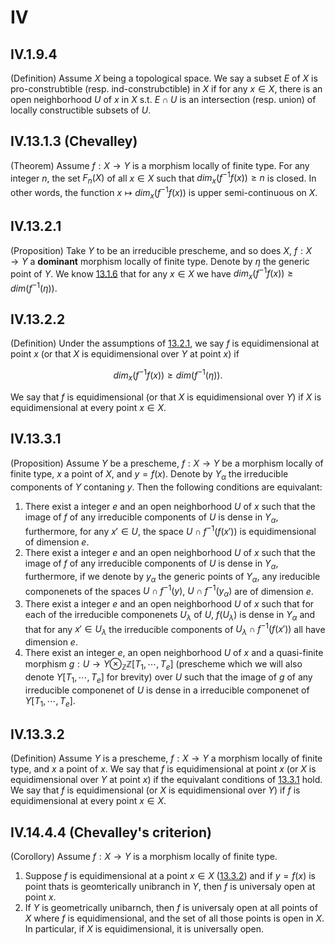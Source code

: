 # IV

## IV.1.9.4
(Definition) Assume $X$ being a topological space. We say a subset $E$ of $X$ is pro-construbtible (resp. ind-construbctible) in $X$ if for any $x\in X$, there is an open neighborhood $U$ of $x$ in $X$ s.t. $E\cap U$ is an intersection (resp. union) of locally constructible subsets of $U$.

## IV.13.1.3 (Chevalley)
(Theorem) Assume $f:X\rightarrow Y$ is a morphism locally of finite type. For any integer $n$, the set $F_n(X)$ of all $x\in X$ such that $dim_x(f^{-1}f(x))\geq n$ is closed. In other words, the function $x\mapsto dim_x(f^{-1}f(x))$ is upper semi-continuous on $X$.

## IV.13.2.1
(Proposition) Take $Y$ to be an irreducible prescheme, and so does $X$, $f:X\rightarrow Y$ a **dominant** morphism locally of finite type. Denote by $\eta$ the generic point of $Y$. We know [13.1.6](#IV.13.1.6) that for any $x\in X$ we have $dim_x(f^{-1}f(x))\geq dim(f^{-1}(\eta))$.

## IV.13.2.2
(Definition) Under the assumptions of [13.2.1](#IV.13.2.1), we say $f$ is equidimensional at point $x$ (or that $X$ is equidimensional over $Y$ at point $x$) if 

$$ dim_x(f^{-1}f(x))\geq dim(f^{-1}(\eta)). $$

We say that $f$ is equidimensional (or that $X$ is equidimensional over $Y$) if $X$ is equidimensional at every point $x\in X$.

## IV.13.3.1
(Proposition) Assume $Y$ be a prescheme, $f:X\rightarrow Y$ be a morphism locally of finite type, $x$ a point of $X$, and $y=f(x)$. Denote by $Y_\alpha$ the irreducible components of $Y$ contaning $y$. Then the following conditions are equivalant:
1. There exist a integer $e$ and an open neighborhood $U$ of $x$ such that the image of $f$ of any irreducible components of $U$ is dense in $Y_\alpha$, furthermore, for any $x'\in U$, the space $U\cap f^{-1}(f(x'))$ is equidimensional of dimension $e$. 
2. There exist a integer $e$ and an open neighborhood $U$ of $x$ such that the image of $f$ of any irreducible components of $U$ is dense in $Y_\alpha$, furthermore, if we denote by $y_\alpha$ the generic points of $Y_\alpha$, any ireducible componenets of the spaces $U\cap f^{-1}(y)$, $U\cap f^{-1}(y_\alpha)$ are of dimension $e$.
3. There exist a integer $e$ and an open neighborhood $U$ of $x$ such that for each of the irreducible componenets $U_\lambda$ of $U$, $f(U_\lambda)$ is dense in $Y_\alpha$ and that for any $x'\in U_\lambda$ the irreducible components of $U_\lambda\cap f^{-1}(f(x'))$ all have dimension $e$. 
4. There exist an integer $e$, an open neighborhood $U$ of $x$ and a quasi-finite morphism $g:U\rightarrow Y\otimes_\mathbb{Z}\mathbb{Z}[T_1,\cdots,T_e]$ (prescheme which we will also denote $Y[T_1,\cdots,T_e]$ for brevity) over $U$ such that the image of $g$ of any irreducible componenet of $U$ is dense in a irreducible componenet of $Y[T_1,\cdots,T_e]$.

## IV.13.3.2
(Definition) Assume $Y$ is a prescheme, $f:X\rightarrow Y$ a morphism locally of finite type, and $x$ a point of $x$. We say that $f$ is equidimensional at point $x$ (or $X$ is equidimensional over $Y$ at point $x$) if the equivalant conditions of [13.3.1](#IV.13.3.1) hold. We say that $f$ is equidimensional (or $X$ is equidimensional over $Y$) if $f$ is equidimensional at every point $x\in X$.

## IV.14.4.4 (Chevalley's criterion)
(Corollory) Assume $f:X\rightarrow Y$ is a morphism locally of finite type.
1. Suppose $f$ is equidimensional at a point $x\in X$ ([13.3.2](#IV.13.3.2)) and if $y=f(x)$ is point thats is geomterically unibranch in $Y$, then $f$ is universaly open at point $x$.
2. If $Y$ is geometrically unibarnch, then $f$ is universaly open at all points of $X$ where $f$ is equidimensional, and the set of all those points is open in $X$. In particular, if $X$ is equidimensional, it is universally open.
